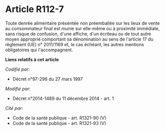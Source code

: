 # Article R112-7

Toute denrée alimentaire présentée non préemballée sur les lieux de vente au consommateur final est munie sur elle-même ou à
proximité immédiate, sans risque de confusion, d'une affiche, d'un écriteau ou de tout autre moyen approprié comportant sa
dénomination au sens de l'article 17 du règlement (UE) n° 2011/1169 et, le cas échéant, les autres mentions obligatoires qui
l'accompagnent.

**Liens relatifs à cet article**

_Codifié par_:

  - Décret n°97-298 du 27 mars 1997

_Modifié par_:

  - Décret n°2014-1489 du 11 décembre 2014 - art. 1

_Cité par_:

  - Code de la santé publique - art. R1321-90 (V)
  - Code de la santé publique - art. R1321-93 (V)

